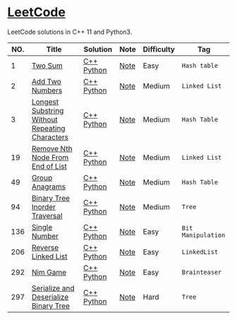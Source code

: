 [LeetCode](https://leetcode.com/)
========


LeetCode solutions in C++ 11 and Python3.

|NO.|Title|Solution|Note|Difficulty|Tag|
|---|-----|--------|----|----------|---|
|1|[Two Sum](https://leetcode.com/problems/two-sum)|[C++](001.Two_Sum/cpp_solution.cpp) [Python](001.Two_Sum/solution.py)|[Note](001.Two_Sum/notes.md)|Easy|`Hash table`|
|2|[Add Two Numbers](https://leetcode.com/problems/add-two-numbers/)|[C++](002.Add_Two_Numbers/cpp_solution.cpp) [Python](002.Add_Two_Numbers/solution.py)|[Note](002.Add_Two_Numbers/notes.md)|Medium|`Linked List`|
|3|[Longest Substring Without Repeating Characters](https://leetcode.com/problems/longest-substring-without-repeating-characters/)|[C++](003.Longest_Substring_Without_Repeating_Characters/cpp_solution.cpp) [Python](003.Longest_Substring_Without_Repeating_Characters/python_solution.py)|[Note](003.Longest_Substring_Without_Repeating_Characters/notes.md)|Medium|`Hash Table`|
|19|[Remove Nth Node From End of List](https://leetcode.com/problems/remove-nth-node-from-end-of-list)|[C++](019.Remove_Nth_Node_From_End_of_List/cpp_solution.cpp) [Python](019.Remove_Nth_Node_From_End_of_List/python_solution.py)|[Note](019.Remove_Nth_Node_From_End_of_List/notes.md)|Medium|`Linked List`|
|49|[Group Anagrams](https://leetcode.com/problems/group-anagrams)|[C++](049.Group_Anagrams/cpp_solution.cpp) [Python](049.Group_Anagrams/python_solution.py)|[Note](049.Group_Anagrams/notes.md)|Medium|`Hash Table`|
|94|[Binary Tree Inorder Traversal](https://leetcode.com/problems/binary-tree-inorder-traversal)|[C++](094.Binary_Tree_Inorder_Traversal/cpp_solution.cpp) [Python](094.Binary_Tree_Inorder_Traversal/python_solution.py)|[Note](094.Binary_Tree_Inorder_Traversal/notes.md)|Medium|`Tree`|
|136|[Single Number](https://leetcode.com/problems/single-number/description/)|[C++](LeetCode/136.Single%20umber/cpp_solution.cpp) [Python](136.Single%20Number/python_solution.py)|[Note](136.Single%20Number/notes.md)|Easy|`Bit Manipulation`|
|206|[Reverse Linked List](https://leetcode.com/problems/reverse-linked-list/description/)|[C++](206.Reverse_Linked_List/cpp_solution.cpp) [Python](206.Reverse_Linked_List/python_solution.py)|[Note](206.Reverse_Linked_List/notes.md)|Easy|`LinkedList`|
|292|[Nim Game](https://leetcode.com/problems/nim-game/description/)|[C++](292.Nim%20Game/cpp_solution.cpp) [Python](LeetCode/292.Nim%20Game/solution_python.py)|[Note](292.Nim%20Game/notes.md)|Easy|`Brainteaser`|
|297|[Serialize and Deserialize Binary Tree](https://leetcode.com/problems/serialize-and-deserialize-binary-tree/description/)|[C++](297.Serialize_and_Deserialize_Binary_Tree/cpp_solution.cpp) [Python](297.Serialize_and_Deserialize_Binary_Tree/python_solution.py)|[Note](297.Serialize_and_Deserialize_Binary_Tree/notes.md)|Hard|`Tree`|

